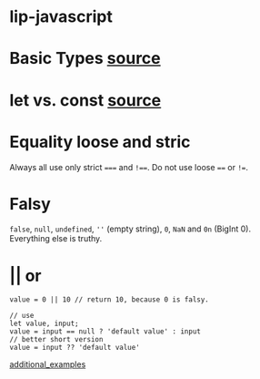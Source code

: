# lip-javascript

# Basic Types [source](./002_basic_data_types.js)

# let vs. const [source](./003_variables.js)

# Equality loose and stric
Always all use only strict `===` and `!==`.
Do not use loose `==` or `!=`.

# Falsy
`false`, `null`, `undefined`, `''` (empty string), `0`, `NaN` and `0n` (BigInt 0).  
Everything else is truthy.

# || or 
```
value = 0 || 10 // return 10, because 0 is falsy.

// use
let value, input;
value = input == null ? 'default value' : input
// better short version
value = input ?? 'default value'
```

[additional_examples](./015_nullish_operators_coalescing_chaining.js)  
